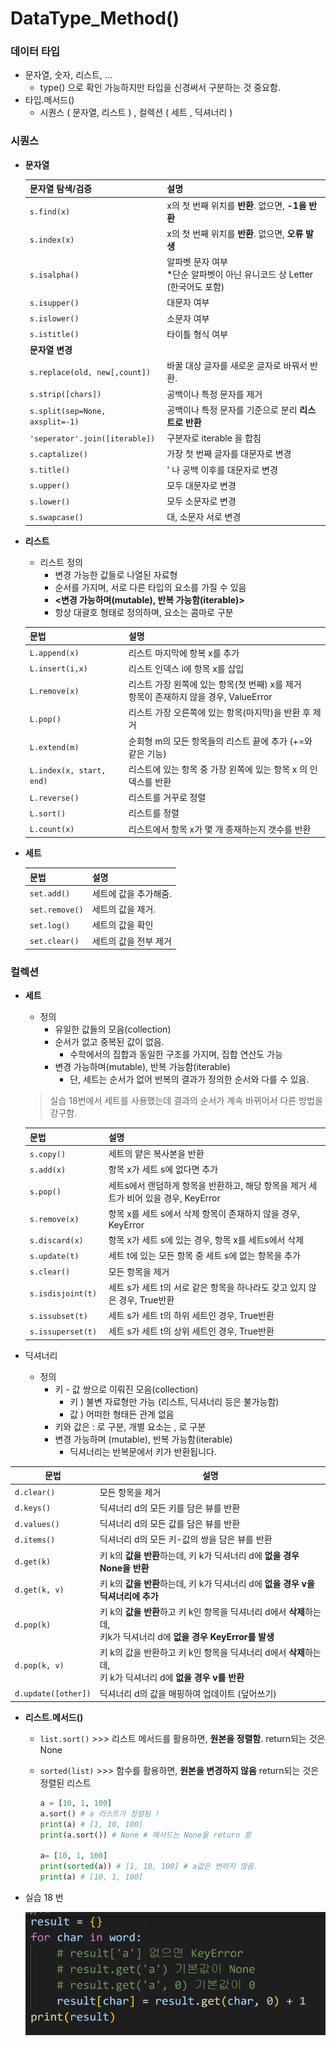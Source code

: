 # DataType_Method()

### 데이터 타입

- 문자열, 숫자, 리스트, ...
  - type() 으로 확인 가능하지만 타입을 신경써서 구분하는 것 중요함.
- 타입.메서드() 
  - 시퀀스 ( 문자열, 리스트 ) , 컬렉션 ( 세트 , 딕셔너리 )

 ### 시퀀스

- **문자열**

  | 문자열 탐색/검증                | 설명                                                         |
  | ------------------------------- | ------------------------------------------------------------ |
  | `s.find(x)`                     | x의 첫 번째 위치를 **반환**. 없으면, **-1을 반환**           |
  | `s.index(x)`                    | x의 첫 번째 위치를 **반환**. 없으면, **오류 발생**           |
  | `s.isalpha()`                   | 알파벳 문자 여부<br />*단순 알파벳이 아닌 유니코드 상 Letter (한국어도 포함) |
  | `s.isupper()`                   | 대문자 여부                                                  |
  | `s.islower()`                   | 소문자 여부                                                  |
  | `s.istitle()`                   | 타이틀 형식 여부                                             |
  | **문자열 변경**                 |                                                              |
  | `s.replace(old, new[,count])`   | 바꿀 대상 글자를 새로운 글자로 바꿔서 반환.                  |
  | `s.strip([chars])`              | 공백이나 특정 문자를 제거                                    |
  | `s.split(sep=None, axsplit=-1)` | 공백이나 특정 문자를 기준으로 분리 **리스트로 반환**         |
  | `'seperator'.join([iterable])`  | 구분자로 iterable 을 합침                                    |
  | `s.captalize()`                 | 가장 첫 번째 글자를 대문자로 변경                            |
  | `s.title()`                     | ' 나 공백 이후를 대문자로 변경                               |
  | `s.upper()`                     | 모두 대문자로 변경                                           |
  | `s.lower()`                     | 모두 소문자로 변경                                           |
  | `s.swapcase()`                  | 대, 소문자 서로 변경                                         |

- **리스트**

  - 리스트 정의
    - 변경 가능한 값들로 나열된 자료형
    - 순서를 가지며, 서로 다른 타입의 요소를 가질 수 있음
    - **<변경 가능하며(mutable), 반복 가능함(iterable)>** 
    - 항상 대괄호 형태로 정의하며, 요소는 콤마로 구분

  | 문법                     | 설명                                                         |
  | ------------------------ | ------------------------------------------------------------ |
  | `L.append(x)`            | 리스트 마지막에 항복 x를 추가                                |
  | `L.insert(i,x)`          | 리스트 인덱스 i에 항목 x를 삽입                              |
  | `L.remove(x)`            | 리스트 가장 왼쪽에 있는 항목(첫 번째) x를 제거<br />항목이 존재하지 않을 경우, ValueError |
  | `L.pop()`                | 리스트 가장 오른쪽에 있는 항목(마지막)을 반환 후 제거        |
  | `L.extend(m)`            | 순회형 m의 모든 항목들의 리스트 끝에 추가 (+=와 같은 기능)   |
  | `L.index(x, start, end)` | 리스트에 있는 항목 중 가장 왼쪽에 있는 항목 x 의 인덱스를 반환 |
  | `L.reverse()`            | 리스트를 거꾸로 정렬                                         |
  | `L.sort()`               | 리스트를 정렬                                                |
  | `L.count(x)`             | 리스트에서 항목 x가 몇 개 종재하는지 갯수를 반환             |

- **세트**

  | 문법           | 설명                  |
  | -------------- | --------------------- |
  | `set.add()`    | 세트에 값을 추가해줌. |
  | `set.remove()` | 세트의 값을 제거.     |
  | `set.log()`    | 세트의 값을 확인      |
  | `set.clear()`  | 세트의 값을 전부 제거 |



### 컬렉션

- **세트**

  - 정의
    - 유일한 값들의 모음(collection)
    - 순서가 없고 중복된 값이 없음.
      - 수학에서의 집합과 동일한 구조를 가지며, 집합 연산도 가능
    - 변경 가능하며(mutable), 반복 가능함(iterable)
      - 단, 세트는 순서가 없어 반복의 결과가 정의한 순서와 다를 수 있음.

  > 실습 18번에서 세트를 사용했는데 결과의 순서가 계속 바뀌어서 다른 방법을 강구함.

  | 문법               | 설명                                                         |
  | ------------------ | ------------------------------------------------------------ |
  | `s.copy()`         | 세트의 얕은 복사본을 반환                                    |
  | `s.add(x)`         | 항목 x가 세트 s에 없다면 추가                                |
  | `s.pop()`          | 세트s에서 랜덤하게 항목을 반환하고, 해당 항목을 제거 세트가 비어 있을 경우, KeyError |
  | `s.remove(x) `     | 항목 x를 세트 s에서 삭제 항목이 존재하지 않을 경우, KeyError |
  | `s.discard(x)`     | 항목 x가 세트 s에 있는 경우, 항목 x를 세트s에서 삭제         |
  | `s.update(t)`      | 세트 t에 있는 모든 항목 중 세트 s에 없는 항목을 추가         |
  | `s.clear()`        | 모든 항목을 제거                                             |
  | `s.isdisjoint(t)`  | 세트 s가 세트 t의 서로 같은 항목을 하나라도 갖고 있지 않은 경우, True반환 |
  | `s.issubset(t)`    | 세트 s가 세트 t의 하위 세트인 경우, True반환                 |
  | `s.issuperset(t) ` | 세트 s가 세트 t의 상위 세트인 경우, True반환                 |

- 딕셔너리

  - 정의
    - 키 - 값  쌍으로 이뤄진 모음(collection)
      - 키 ) 불변 자료형만 가능 (리스트, 딕셔너리 등은 불가능함)
      - 값 ) 어떠한 형태든 관계 없음
    - 키와 값은 : 로 구분, 개별 요소는 , 로 구분
    - 변경 가능하며 (mutable), 반복 가능함(iterable)
      - 딕셔너리는 반복문에서 키가 반환됩니다.

| 문법                | 설명                                                         |
| ------------------- | ------------------------------------------------------------ |
| `d.clear()`         | 모든 항목을 제거                                             |
| `d.keys()`          | 딕셔너리 d의 모든 키를 담은 뷰를 반환                        |
| `d.values()`        | 딕셔너리 d의 모든 값를 담은 뷰를 반환                        |
| `d.items()`         | 딕셔너리 d의 모든 키-값의 쌍을 담은 뷰를 반환                |
| `d.get(k)`          | 키 k의 **값을 반환**하는데, 키 k가 딕셔너리 d에 **없을 경우 None을 반환** |
| `d.get(k, v)`       | 키 k의 **값을 반환**하는데, 키 k가 딕셔너리 d에 **없을 경우 v을 딕셔너리에 추가** |
| `d.pop(k)`          | 키 k의 **값을 반환**하고 키 k인 항목을 딕셔너리 d에서 **삭제**하는데, <br />키k가 딕셔너리 d에 **없을 경우 KeyError를 발생** |
| `d.pop(k, v)`       | 키 k의 값을 반환하고 키 k인 항목을 딕셔너리 d에서 **삭제**하는데,<br />키 k가 딕셔너리 d에 **없을 경우 v를 반환** |
| `d.update([other])` | 딕셔너리 d의 값을 매핑하여 업데이트 (덮어쓰기)               |



- **리스트.메서드()**

  - `list.sort()` >>> 리스트 메서드를 활용하면, **원본을 정렬함**. return되는 것은 None

  - `sorted(list)` >>> 함수를 활용하면, **원본을 변경하지 않음** return되는 것은 정렬된 리스트

    ```python
    a = [10, 1, 100]
    a.sort() # a 리스트가 정렬됨 !
    print(a) # [1, 10, 100]
    print(a.sort()) # None # 메서드는 None을 return 함
    
    a= [10, 1, 100]
    print(sorted(a)) # [1, 10, 100] # a값은 변하지 않음.
    print(a) # [10, 1, 100] 
    ```

- 실습 18 번

  ![image-20220714175437562](DataType_Method().assets/image-20220714175437562.png)